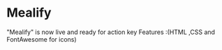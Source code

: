 # Mealify
"Mealify" is now live and  ready  for action key Features :(HTML ,CSS and FontAwesome for icons)  
